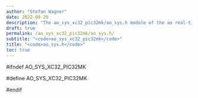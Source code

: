 ```yaml
---
author: "Stefan Wagner"
date: 2022-08-29
description: "The ao_sys_xc32_pic32mk/ao_sys.h module of the ao real-time operating system."
draft: true
permalink: /ao_sys_xc32_pic32mk/ao_sys.h/ 
subtitle: "<code>ao_sys_xc32_pic32mk</code>"
title: "<code>ao_sys.h</code>"
toc: true
---
```


#ifndef AO_SYS_XC32_PIC32MK

#define AO_SYS_XC32_PIC32MK

#endif

